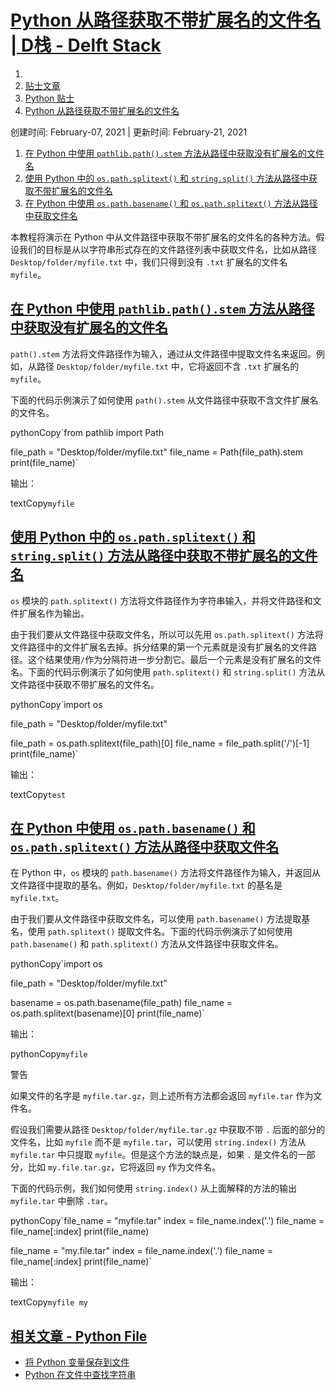 # [Python 从路径获取不带扩展名的文件名 | D栈 - Delft Stack](https://www.delftstack.com/zh/howto/python/python-get-filename-without-extension-from-path/)

1.  [](https://www.delftstack.com/zh)
2.  [贴士文章](https://www.delftstack.com/zh/howto/)
3.  [Python 贴士](https://www.delftstack.com/zh/howto/python/)
4.  [Python 从路径获取不带扩展名的文件名](https://www.delftstack.com/zh/howto/python/python-get-filename-without-extension-from-path/)

创建时间: February-07, 2021 | 更新时间: February-21, 2021

1.  [在 Python 中使用 `pathlib.path().stem` 方法从路径中获取没有扩展名的文件名](https://www.delftstack.com/zh/howto/python/python-get-filename-without-extension-from-path/#%25E5%259C%25A8-python-%25E4%25B8%25AD%25E4%25BD%25BF%25E7%2594%25A8-pathlib.path.stem-%25E6%2596%25B9%25E6%25B3%2595%25E4%25BB%258E%25E8%25B7%25AF%25E5%25BE%2584%25E4%25B8%25AD%25E8%258E%25B7%25E5%258F%2596%25E6%25B2%25A1%25E6%259C%2589%25E6%2589%25A9%25E5%25B1%2595%25E5%2590%258D%25E7%259A%2584%25E6%2596%2587%25E4%25BB%25B6%25E5%2590%258D)
2.  [使用 Python 中的 `os.path.splitext()` 和 `string.split()` 方法从路径中获取不带扩展名的文件名](https://www.delftstack.com/zh/howto/python/python-get-filename-without-extension-from-path/#%25E4%25BD%25BF%25E7%2594%25A8-python-%25E4%25B8%25AD%25E7%259A%2584-os.path.splitext-%25E5%2592%258C-string.split-%25E6%2596%25B9%25E6%25B3%2595%25E4%25BB%258E%25E8%25B7%25AF%25E5%25BE%2584%25E4%25B8%25AD%25E8%258E%25B7%25E5%258F%2596%25E4%25B8%258D%25E5%25B8%25A6%25E6%2589%25A9%25E5%25B1%2595%25E5%2590%258D%25E7%259A%2584%25E6%2596%2587%25E4%25BB%25B6%25E5%2590%258D)
3.  [在 Python 中使用 `os.path.basename()` 和 `os.path.splitext()` 方法从路径中获取文件名](https://www.delftstack.com/zh/howto/python/python-get-filename-without-extension-from-path/#%25E5%259C%25A8-python-%25E4%25B8%25AD%25E4%25BD%25BF%25E7%2594%25A8-os.path.basename-%25E5%2592%258C-os.path.splitext-%25E6%2596%25B9%25E6%25B3%2595%25E4%25BB%258E%25E8%25B7%25AF%25E5%25BE%2584%25E4%25B8%25AD%25E8%258E%25B7%25E5%258F%2596%25E6%2596%2587%25E4%25BB%25B6%25E5%2590%258D)

本教程将演示在 Python 中从文件路径中获取不带扩展名的文件名的各种方法。假设我们的目标是从以字符串形式存在的文件路径列表中获取文件名，比如从路径 `Desktop/folder/myfile.txt` 中，我们只得到没有 `.txt` 扩展名的文件名 `myfile`。

## [在 Python 中使用 `pathlib.path().stem` 方法从路径中获取没有扩展名的文件名](https://www.delftstack.com/zh/howto/python/python-get-filename-without-extension-from-path/#%E5%9C%A8-python-%E4%B8%AD%E4%BD%BF%E7%94%A8-pathlib-path-stem-%E6%96%B9%E6%B3%95%E4%BB%8E%E8%B7%AF%E5%BE%84%E4%B8%AD%E8%8E%B7%E5%8F%96%E6%B2%A1%E6%9C%89%E6%89%A9%E5%B1%95%E5%90%8D%E7%9A%84%E6%96%87%E4%BB%B6%E5%90%8D)

`path().stem` 方法将文件路径作为输入，通过从文件路径中提取文件名来返回。例如，从路径 `Desktop/folder/myfile.txt` 中，它将返回不含 `.txt` 扩展名的 `myfile`。

下面的代码示例演示了如何使用 `path().stem` 从文件路径中获取不含文件扩展名的文件名。

 pythonCopy`from pathlib import Path

file_path = "Desktop/folder/myfile.txt"
file_name = Path(file_path).stem
print(file_name)` 

输出：

 textCopy`myfile` 

## [使用 Python 中的 `os.path.splitext()` 和 `string.split()` 方法从路径中获取不带扩展名的文件名](https://www.delftstack.com/zh/howto/python/python-get-filename-without-extension-from-path/#%E4%BD%BF%E7%94%A8-python-%E4%B8%AD%E7%9A%84-os-path-splitext-%E5%92%8C-string-split-%E6%96%B9%E6%B3%95%E4%BB%8E%E8%B7%AF%E5%BE%84%E4%B8%AD%E8%8E%B7%E5%8F%96%E4%B8%8D%E5%B8%A6%E6%89%A9%E5%B1%95%E5%90%8D%E7%9A%84%E6%96%87%E4%BB%B6%E5%90%8D)

`os` 模块的 `path.splitext()` 方法将文件路径作为字符串输入，并将文件路径和文件扩展名作为输出。

由于我们要从文件路径中获取文件名，所以可以先用 `os.path.splitext()` 方法将文件路径中的文件扩展名去掉。拆分结果的第一个元素就是没有扩展名的文件路径。这个结果使用`/`作为分隔符进一步分割它。最后一个元素是没有扩展名的文件名。下面的代码示例演示了如何使用 `path.splitext()` 和 `string.split()` 方法从文件路径中获取不带扩展名的文件名。

 pythonCopy`import os

file_path = "Desktop/folder/myfile.txt"

file_path = os.path.splitext(file_path)[0]
file_name = file_path.split('/')[-1]
print(file_name)` 

输出：

 textCopy`test` 

## [在 Python 中使用 `os.path.basename()` 和 `os.path.splitext()` 方法从路径中获取文件名](https://www.delftstack.com/zh/howto/python/python-get-filename-without-extension-from-path/#%E5%9C%A8-python-%E4%B8%AD%E4%BD%BF%E7%94%A8-os-path-basename-%E5%92%8C-os-path-splitext-%E6%96%B9%E6%B3%95%E4%BB%8E%E8%B7%AF%E5%BE%84%E4%B8%AD%E8%8E%B7%E5%8F%96%E6%96%87%E4%BB%B6%E5%90%8D)

在 Python 中，`os` 模块的 `path.basename()` 方法将文件路径作为输入，并返回从文件路径中提取的基名。例如，`Desktop/folder/myfile.txt` 的基名是 `myfile.txt`。

由于我们要从文件路径中获取文件名，可以使用 `path.basename()` 方法提取基名，使用 `path.splitext()` 提取文件名。下面的代码示例演示了如何使用 `path.basename()` 和 `path.splitext()` 方法从文件路径中获取文件名。

 pythonCopy`import os

file_path = "Desktop/folder/myfile.txt"

basename = os.path.basename(file_path)
file_name = os.path.splitext(basename)[0]
print(file_name)` 

输出：

 pythonCopy`myfile` 

警告

如果文件的名字是 `myfile.tar.gz`，则上述所有方法都会返回 `myfile.tar` 作为文件名。

假设我们需要从路径 `Desktop/folder/myfile.tar.gz` 中获取不带 `.` 后面的部分的文件名，比如 `myfile` 而不是 `myfile.tar`，可以使用 `string.index()` 方法从 `myfile.tar` 中只提取 `myfile`。但是这个方法的缺点是，如果 `.` 是文件名的一部分，比如 `my.file.tar.gz`，它将返回 `my` 作为文件名。

下面的代码示例，我们如何使用 `string.index()` 从上面解释的方法的输出 `myfile.tar` 中删除 `.tar`。

 pythonCopy`file_name = "myfile.tar"
index = file_name.index('.')
file_name = file_name[:index]
print(file_name)

file_name = "my.file.tar"
index = file_name.index('.')
file_name = file_name[:index]
print(file_name)` 

输出：

 textCopy`myfile
my` 

## [相关文章 - Python File](https://www.delftstack.com/zh/tags/python-file/)

-   [将 Python 变量保存到文件](https://www.delftstack.com/zh/howto/python/python-save-variable-to-file/ "将 Python 变量保存到文件")
-   [Python 在文件中查找字符串](https://www.delftstack.com/zh/howto/python/python-find-string-in-file/ "Python 在文件中查找字符串")
